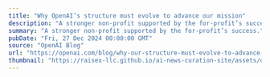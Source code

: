 ```yaml
---
title: "Why OpenAI’s structure must evolve to advance our mission"
description: "A stronger non-profit supported by the for-profit’s success."
summary: "A stronger non-profit supported by the for-profit’s success."
pubDate: "Fri, 27 Dec 2024 00:00:00 GMT"
source: "OpenAI Blog"
url: "https://openai.com/blog/why-our-structure-must-evolve-to-advance-our-mission"
thumbnail: "https://raisex-llc.github.io/ai-news-curation-site/assets/openai_logo.png"
---
```



